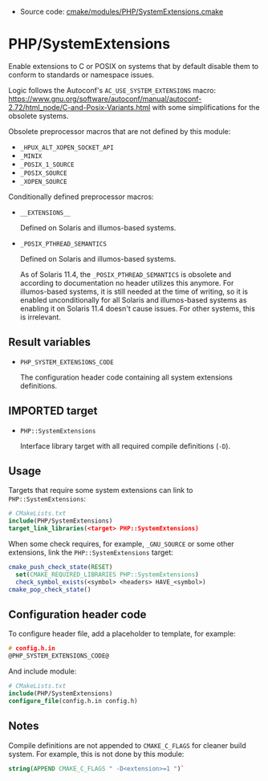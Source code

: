 <!-- This is auto-generated file. -->
* Source code: [cmake/modules/PHP/SystemExtensions.cmake](https://github.com/petk/php-build-system/blob/master/cmake/cmake/modules/PHP/SystemExtensions.cmake)

# PHP/SystemExtensions

Enable extensions to C or POSIX on systems that by default disable them to
conform to standards or namespace issues.

Logic follows the Autoconf's `AC_USE_SYSTEM_EXTENSIONS` macro:
https://www.gnu.org/software/autoconf/manual/autoconf-2.72/html_node/C-and-Posix-Variants.html
with some simplifications for the obsolete systems.

Obsolete preprocessor macros that are not defined by this module:

* `_HPUX_ALT_XOPEN_SOCKET_API`
* `_MINIX`
* `_POSIX_1_SOURCE`
* `_POSIX_SOURCE`
* `_XOPEN_SOURCE`

Conditionally defined preprocessor macros:

* `__EXTENSIONS__`

  Defined on Solaris and illumos-based systems.

* `_POSIX_PTHREAD_SEMANTICS`

  Defined on Solaris and illumos-based systems.

  As of Solaris 11.4, the `_POSIX_PTHREAD_SEMANTICS` is obsolete and according
  to documentation no header utilizes this anymore. For illumos-based systems,
  it is still needed at the time of writing, so it is enabled unconditionally
  for all Solaris and illumos-based systems as enabling it on Solaris 11.4
  doesn't cause issues. For other systems, this is irrelevant.

## Result variables

* `PHP_SYSTEM_EXTENSIONS_CODE`

  The configuration header code containing all system extensions definitions.

## IMPORTED target

* `PHP::SystemExtensions`

  Interface library target with all required compile definitions (`-D`).

## Usage

Targets that require some system extensions can link to `PHP::SystemExtensions`:

```cmake
# CMakeLists.txt
include(PHP/SystemExtensions)
target_link_libraries(<target> PHP::SystemExtensions)
```

When some check requires, for example, `_GNU_SOURCE` or some other extensions,
link the `PHP::SystemExtensions` target:

```cmake
cmake_push_check_state(RESET)
  set(CMAKE_REQUIRED_LIBRARIES PHP::SystemExtensions)
  check_symbol_exists(<symbol> <headers> HAVE_<symbol>)
cmake_pop_check_state()
```

## Configuration header code

To configure header file, add a placeholder to template, for example:

```c
# config.h.in
@PHP_SYSTEM_EXTENSIONS_CODE@
```

And include module:

```cmake
# CMakeLists.txt
include(PHP/SystemExtensions)
configure_file(config.h.in config.h)
```

## Notes

Compile definitions are not appended to `CMAKE_C_FLAGS` for cleaner build
system. For example, this is not done by this module:

```cmake
string(APPEND CMAKE_C_FLAGS " -D<extension>=1 ")`
```
